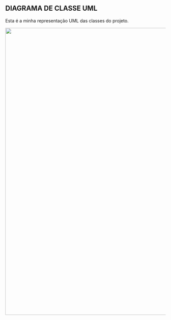 ## DIAGRAMA DE CLASSE UML

Esta é a minha representação UML das classes do projeto.

<div align="center">
<img src="https://github.com/zJunioJz/dio-trilha-java-desafio/assets/117296363/e5040dc3-fcab-42a1-8cd1-541483c60340" width="900px" />
</div>

